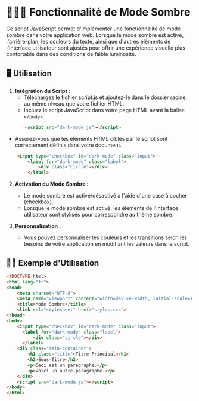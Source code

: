 # 🌝🌓🌚 Fonctionnalité de Mode Sombre

Ce script JavaScript permet d'implémenter une fonctionnalité de mode sombre dans votre application web. Lorsque le mode sombre est activé, l'arrière-plan, les couleurs du texte, ainsi que d'autres éléments de l'interface utilisateur sont ajustés pour offrir une expérience visuelle plus confortable dans des conditions de faible luminosité.

## 🖥 Utilisation

1. **Intégration du Script :**
   - Téléchargez le fichier script.js et ajoutez-le dans le dossier racine, au même niveau que votre fichier HTML.
   - Incluez le script JavaScript dans votre page HTML avant la balise `</body>`.
  
```html
       <script src="dark-mode.js"></script>
```
  
   
   - Assurez-vous que les éléments HTML ciblés par le script sont correctement définis dans votre document.
```html
    <input type="checkbox" id="dark-mode" class="input">
        <label for="dark-mode" class="label">
            <div class="circle"></div>
        </label>
```


2. **Activation du Mode Sombre :**
   - Le mode sombre est activé/désactivé à l'aide d'une case à cocher (checkbox).
   - Lorsque le mode sombre est activé, les éléments de l'interface utilisateur sont stylisés pour correspondre au thème sombre.
   
3. **Personnalisation :**
   - Vous pouvez personnaliser les couleurs et les transitions selon les besoins de votre application en modifiant les valeurs dans le script.

## 👍🏽 Exemple d'Utilisation

```html
<!DOCTYPE html>
<html lang="fr">
<head>
    <meta charset="UTF-8">
    <meta name="viewport" content="width=device-width, initial-scale=1.0">
    <title>Mode Sombre</title>
    <link rel="stylesheet" href="styles.css">
</head>
<body>
    <input type="checkbox" id="dark-mode" class="input">
      <label for="dark-mode" class="label">
          <div class="circle"></div>
      </label>
    <div class="main-container">
        <h1 class="title">Titre Principal</h1>
        <h2>Sous-Titre</h2>
        <p>Ceci est un paragraphe.</p>
        <p>Voici un autre paragraphe.</p>
    </div>
    <script src="dark-mode.js"></script>
</body>
</html>

``` 

